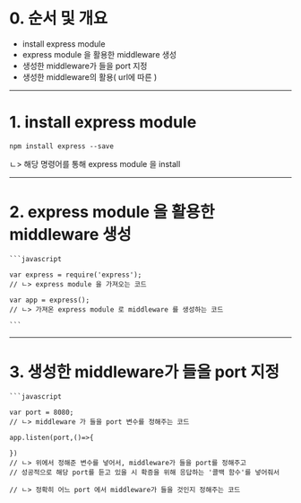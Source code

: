 # 0. 순서 및 개요   
   
* install express module   
* express module 을 활용한 middleware 생성   
* 생성한 middleware가 들을 port 지정   
* 생성한 middleware의 활용( url에 따른 )      
   
* * *
# 1. install express module   
   
    npm install express --save   
ㄴ> 해당 명령어를 통해 express module 을 install   
   
* * *
# 2. express module 을 활용한 middleware 생성   
   
    ```javascript
    
    var express = require('express');
    // ㄴ> express module 을 가져오는 코드

    var app = express();
    // ㄴ> 가져온 express module 로 middleware 를 생성하는 코드

    ```
   
* * *
# 3. 생성한 middleware가 들을 port 지정   
   
    ```javascript

    var port = 8080;
    // ㄴ> middleware 가 들을 port 변수를 정해주는 코드

    app.listen(port,()=>{

    })
    // ㄴ> 위에서 정해준 변수를 넣어서, middleware가 들을 port를 정해주고
    // 성공적으로 해당 port를 듣고 있을 시 확증을 위해 응답하는 '콜백 함수'를 넣어줘서
    
    // ㄴ> 정확히 어느 port 에서 middleware가 들을 것인지 정해주는 코드